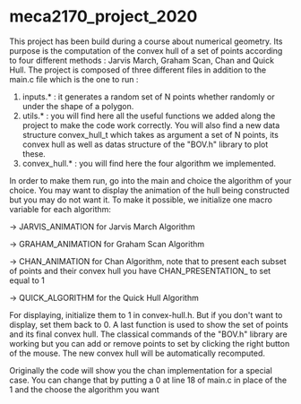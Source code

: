 # meca2170_project_2020

This project has been build during a course about numerical geometry. Its purpose is the computation of the convex hull of a set of points according to four different methods : Jarvis March, Graham Scan, Chan and Quick Hull. The project is composed of three different files in addition to the main.c file which is the one to run :

1. inputs.* : it generates a random set of N points whether randomly or under the shape of a polygon. 
2. utils.* : you will find here all the useful functions we added along the project to make the code work correctly. You will also find a new data structure convex_hull_t which takes as argument a set of N points, its convex hull as well as datas structure of the "BOV.h" library to plot these.
3. convex_hull.* : you will find here the four algorithm we implemented. 


In order to make them run, go into the main and choice the algorithm of your choice. 
You may want to display the animation of the hull being constructed but you may do not want it. To make it possible, we initialize one macro variable for each algorithm:

  → JARVIS_ANIMATION for Jarvis March Algorithm 
  
  → GRAHAM_ANIMATION for Graham Scan Algorithm 
  
  → CHAN_ANIMATION for Chan Algorithm, note that to present each subset of points and their convex hull you have CHAN_PRESENTATION_ to set equal to 1 
  
  → QUICK_ALGORITHM for the Quick Hull Algorithm 
  
For displaying, initialize them to 1 in convex-hull.h. But if you don't want to display, set them back to 0.
A last function is used to show the set of points and its final convex hull. The classical commands of the "BOV.h" library are working but you can add or remove points to set by clicking the right button of the mouse. The new convex hull will be automatically recomputed.

Originally the code will show you the chan implementation for a special case. You can change that by putting a 0 at line 18 of main.c in place of the 1 and the choose the algorithm you want
